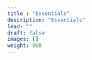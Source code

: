 ```yaml
---
title : "Essentials"
description: "Essentials"
lead: ""
draft: false
images: []
weight: 900
---
```

